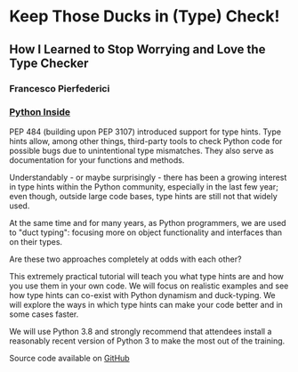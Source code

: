 # Keep Those Ducks in (Type) Check!
## How I Learned to Stop Worrying and Love the Type Checker
### __Francesco Pierfederici__
### __[Python Inside](https://pythoninside.com)__

PEP 484 (building upon PEP 3107) introduced support for type hints. Type hints 
allow, among other things, third-party tools to check Python code for possible 
bugs due to unintentional type mismatches. They also serve as documentation 
for your functions and methods.

Understandably - or maybe surprisingly - there has been a growing interest in 
type hints within the Python community, especially in the last few year; even 
though, outside large code bases, type hints are still not that widely used.

At the same time and for many years, as Python programmers, we are used to 
"duct typing": focusing more on object functionality and interfaces than on 
their types.

Are these two approaches completely at odds with each other?

This extremely practical tutorial will teach you what type hints are and how 
you use them in your own code. We will focus on realistic examples and see how 
type hints can co-exist with Python dynamism and duck-typing. We will explore 
the ways in which type hints can make your code better and in some cases 
faster.

We will use Python 3.8 and strongly recommend that attendees install a 
reasonably recent version of Python 3 to make the most out of the training.

Source code available on 
[GitHub](https://github.com/pythoninside/europython2019)
